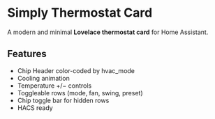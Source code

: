 # Simply Thermostat Card

A modern and minimal **Lovelace thermostat card** for Home Assistant.

## Features
- Chip Header color-coded by hvac_mode
- Cooling animation
- Temperature +/− controls
- Toggleable rows (mode, fan, swing, preset)
- Chip toggle bar for hidden rows
- HACS ready
